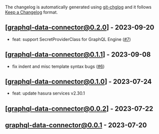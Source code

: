 The changelog is automatically generated using [git-chglog](https://github.com/git-chglog/git-chglog) and it follows [Keep a Changelog](https://keepachangelog.com) format.


<a name="graphql-data-connector@0.2.0"></a>
## [graphql-data-connector@0.2.0] - 2023-09-20
- feat: support SecretProviderClass for GraphQL Engine ([#7](https://github.com/hasura/helm-charts/issues/7))

<a name="graphql-data-connector@0.1.1"></a>
## [graphql-data-connector@0.1.1] - 2023-09-08
- fix indent and misc template syntax bugs ([#6](https://github.com/hasura/helm-charts/issues/6))

<a name="graphql-data-connector@0.1.0"></a>
## [graphql-data-connector@0.1.0] - 2023-07-24
- feat: update hasura services v2.30.1

<a name="graphql-data-connector@0.0.2"></a>
## [graphql-data-connector@0.0.2] - 2023-07-22

<a name="graphql-data-connector@0.0.1"></a>
## graphql-data-connector@0.0.1 - 2023-07-20
